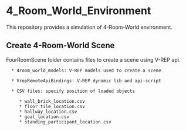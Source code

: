 # 4_Room_World_Environment
This repository provides a simulation of 4-Room-World environment.

## Create 4-Room-World Scene
   FourRoomScene folder contains files to create a scene using V-REP api.
   
      * 4room_world_models: V-REP models used to create a scene
      
      * VrepRemoteApiBindings: V-REP dynamic lib and api-script
      
      * CSV files: specify position of loaded objects
      
         * wall_brick_location.csv
         * floor_tile_location.csv
         * hallway_location.csv
         * goal_location.csv
         * standing_participant_location.csv
         
